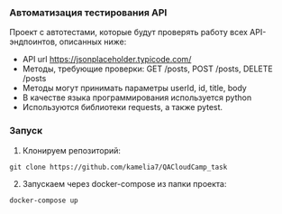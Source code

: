 ### Автоматизация тестирования API
Проект с автотестами, которые будут проверять работу всех API-эндпоинтов, описанных ниже:

* API url https://jsonplaceholder.typicode.com/
* Методы, требующие проверки: GET /posts, POST /posts, DELETE /posts
* Методы могут принимать параметры userId, id, title, body
* В качестве языка программирования используется python
* Используются библиотеки requests, а также pytest.

### Запуск

1. Клонируем репозиторий:

```git clone https://github.com/kamelia7/QACloudCamp_task```

2. Запускаем через docker-compose из папки проекта:

```docker-compose up```